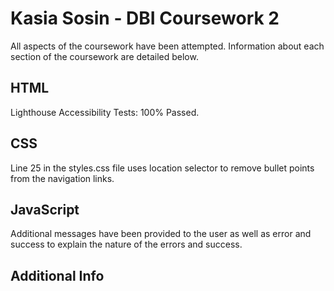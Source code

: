
# Kasia Sosin - DBI Coursework 2
All aspects of the coursework have been attempted. Information about each section of the coursework are detailed below.

##  HTML

Lighthouse Accessibility Tests: 100% Passed.

## CSS

Line 25 in the styles.css file uses location selector to remove bullet points from the navigation links.


## JavaScript

Additional messages have been provided to the user as well as error and success to explain the nature of the errors and success.

## Additional Info